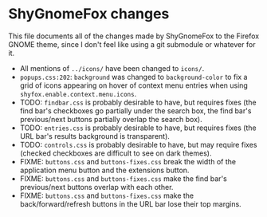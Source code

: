 # ShyGnomeFox changes

This file documents all of the changes made by ShyGnomeFox to the Firefox GNOME theme,
since I don't feel like using a git submodule or whatever for it.

- All mentions of `../icons/` have been changed to `icons/`.
- `popups.css:202`: `background` was changed to `background-color` to fix a grid of icons
  appearing on hover of context menu entries when using `shyfox.enable.context.menu.icons`.
- TODO: `findbar.css` is probably desirable to have, but requires fixes (the find bar's checkboxes go
  partially under the search box, the find bar's previous/next buttons partially overlap the search box).
- TODO: `entries.css` is probably desirable to have, but requires fixes (the URL bar's results background is transparent).
- TODO: `controls.css` is probably desirable to have, but may require fixes (checked checkboxes are difficult to see on dark themes).
- FIXME: `buttons.css` and `buttons-fixes.css` break the width of the application menu button and the extensions button.
- FIXME: `buttons.css` and `buttons-fixes.css` make the find bar's previous/next buttons overlap with each other.
- FIXME: `buttons.css` and `buttons-fixes.css` make the back/forward/refresh buttons in the URL bar lose their top margins.
